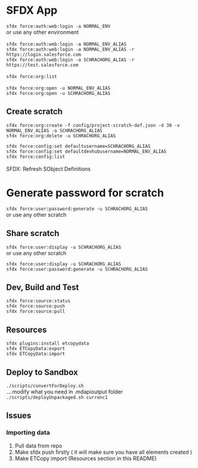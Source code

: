 # SFDX App
```sfdx force:auth:web:login -a NORMAL_ENV``` <br />
or use any other environment<br />
<br />
```sfdx force:auth:web:login -a NORMAL_ENV_ALIAS```<br />
```sfdx force:auth:web:login -a NORMAL_ENV_ALIAS -r https://login.salesforce.com```<br />
```sfdx force:auth:web:login -a SCHRACHORG_ALIAS -r https://test.salesforce.com```<br />
<br />
```sfdx force:org:list```<br />
<br />
```sfdx force:org:open -u NORMAL_ENV_ALIAS```<br />
```sfdx force:org:open -u SCHRACHORG_ALIAS```<br />

## Create scratch
```sfdx force:org:create -f config/project-scratch-def.json -d 30 -v NORMAL_ENV_ALIAS -a SCHRACHORG_ALIAS```<br />
```sfdx force:org:delete -u SCHRACHORG_ALIAS```<br />

```sfdx force:config:set defaultusername=SCHRACHORG_ALIAS```<br />
```sfdx force:config:set defaultdevhubusername=NORMAL_ENV_ALIAS```<br />
```sfdx force:config:list```<br />
<br />
SFDX: Refresh SObject Definitions

# Generate password for scratch
```sfdx force:user:password:generate -u SCHRACHORG_ALIAS ```<br />
or use any other scratch

## Share scratch
```sfdx force:user:display -u SCHRACHORG_ALIAS``` <br />
or use any other scratch

```sfdx force:user:display -u SCHRACHORG_ALIAS```<br />
```sfdx force:user:password:generate -u SCHRACHORG_ALIAS```<br />

## Dev, Build and Test
```sfdx force:source:status```<br />
```sfdx force:source:push```<br />
```sfdx force:source:pull```<br />

## Resources
```sfdx plugins:install etcopydata```<br />
```sfdx ETCopyData:export```<br />
```sfdx ETCopyData:import```<br />

## Deploy to Sandbox
```./scripts/convertForDeploy.sh``` <br />
....modify what you need in .mdapioutput folder <br />
```./scripts/deployUnpackaged.sh currenc1```

## Issues
### Importing data
1. Pull data from repo
2. Make sfdx push firstly ( it will make sure you have all elements created )
3. Make ETCopy import (Resources section in this README)